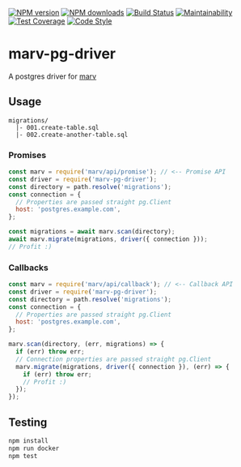 [![NPM version](https://img.shields.io/npm/v/marv-pg-driver.svg?style=flat-square)](https://www.npmjs.com/package/marv-pg-driver)
[![NPM downloads](https://img.shields.io/npm/dm/marv-pg-driver.svg?style=flat-square)](https://www.npmjs.com/package/marv-pg-driver)
[![Build Status](https://img.shields.io/travis/guidesmiths/marv-pg-driver/master.svg)](https://travis-ci.org/guidesmiths/marv-pg-driver)
[![Maintainability](https://api.codeclimate.com/v1/badges/f4f00937958b3ad25af5/maintainability)](https://codeclimate.com/github/cressie176/marv-pg-driver/maintainability)
[![Test Coverage](https://api.codeclimate.com/v1/badges/f4f00937958b3ad25af5/test_coverage)](https://codeclimate.com/github/cressie176/marv-pg-driver/test_coverage)
[![Code Style](https://img.shields.io/badge/code%20style-prettier-brightgreen.svg)](https://github.com/prettier/prettier)

# marv-pg-driver

A postgres driver for [marv](https://www.npmjs.com/package/marv)

## Usage

```
migrations/
  |- 001.create-table.sql
  |- 002.create-another-table.sql
```

### Promises

```js
const marv = require('marv/api/promise'); // <-- Promise API
const driver = require('marv-pg-driver');
const directory = path.resolve('migrations');
const connection = {
  // Properties are passed straight pg.Client
  host: 'postgres.example.com',
};

const migrations = await marv.scan(directory);
await marv.migrate(migrations, driver({ connection }));
// Profit :)
```

### Callbacks

```js
const marv = require('marv/api/callback'); // <-- Callback API
const driver = require('marv-pg-driver');
const directory = path.resolve('migrations');
const connection = {
  // Properties are passed straight pg.Client
  host: 'postgres.example.com',
};

marv.scan(directory, (err, migrations) => {
  if (err) throw err;
  // Connection properties are passed straight pg.Client
  marv.migrate(migrations, driver({ connection }), (err) => {
    if (err) throw err;
    // Profit :)
  });
});
```

## Testing

```bash
npm install
npm run docker
npm test
```
